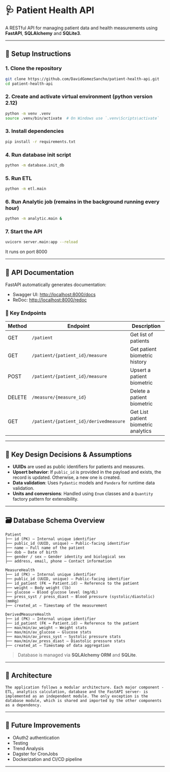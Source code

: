 # 🩺 Patient Health API

A RESTful API for managing patient data and health measurements using **FastAPI**, **SQLAlchemy** and **SQLite3**.

---

## 🚀 Setup Instructions

### 1. Clone the repository

```bash
git clone https://github.com/DavidGomezSancho/patient-health-api.git
cd patient-health-api
```

### 2. Create and activate virtual environment (python version 2.12)

```bash
python -m venv .venv
source .venv/bin/activate  # On Windows use `.venv\Scripts\activate`
```

### 3. Install dependencies

```bash
pip install -r requirements.txt
```

### 4. Run database init script

```bash
python -m database.init_db
```
### 5. Run ETL

```bash
python -m etl.main
```

### 6. Run Analytic job (remains in the background running every hour)

```bash
python -m analytic.main &
```

### 7. Start the API

```bash
uvicorn server.main:app --reload
```
It runs on port 8000

---

## 📘 API Documentation

FastAPI automatically generates documentation:

- Swagger UI: [http://localhost:8000/docs](http://localhost:8000/docs)
- ReDoc: [http://localhost:8000/redoc](http://localhost:8000/redoc)

### 🔹 Key Endpoints

| Method | Endpoint                               | Description                          |
|--------|----------------------------------------|--------------------------------------|
| GET    | `/patient`                             | Get list of patients                 |
| GET    | `/patient/{patient_id}/measure`        | Get patient biometric history        |
| POST   | `/patient/{patient_id}/measure`        | Upsert a patient biometric           |
| DELETE | `/measure/{measure_id}`                | Delete a patient biometric           |
| GET    | `/patient/{patient_id}/derivedmeasure` | Get List patient biometric analytics |



---

## 🧠 Key Design Decisions & Assumptions

- **UUIDs** are used as public identifiers for patients and measures.
- **Upsert behavior**: If `public_id` is provided in the payload and exists, the record is updated. Otherwise, a new one is created.
- **Data validation**: Uses `Pydantic` models and `Pandera` for runtime data validation.
- **Units and conversions**: Handled using `Enum` classes and a `Quantity` factory pattern for extensibility.

---

## 🗃️ Database Schema Overview

```text
Patient
├── id (PK) — Internal unique identifier
├── public_id (UUID, unique) — Public-facing identifier
├── name — Full name of the patient
├── dob — Date of birth
├── gender / sex — Gender identity and biological sex
├── address, email, phone — Contact information

MeasureHealth
├── id (PK) — Internal unique identifier
├── public_id (UUID, unique) — Public-facing identifier
├── id_patient (FK → Patient.id) — Reference to the patient
├── weight — Body weight (lb)
├── glucose — Blood glucose level (mg/dL)
├── press_syst / press_diast — Blood pressure (systolic/diastolic) (mmHg)
├── created_at — Timestamp of the measurement

DerivedMeasureHealth
├── id (PK) — Internal unique identifier
├── id_patient (FK → Patient.id) — Reference to the patient
├── max/min/av_weight — Weight stats
├── max/min/av_glucose — Glucose stats
├── max/min/av_press_syst — Systolic pressure stats
├── max/min/av_press_diast — Diastolic pressure stats
├── created_at — Timestamp of data aggregation
```

> Database is managed via **SQLAlchemy ORM** and **SQLite**.

---

## 🧱 Architecture

```text
The application follows a modular architecture. Each major component -ETL, analytics calculation, database and the FastAPI server- is implemented as an independent module. The only exception is the database module, which is shared and imported by the other components as a dependency.
```

---


## 📌 Future Improvements

- OAuth2 authentication
- Testing
- Trend Analysis
- Dagster for CronJobs
- Dockerization and CI/CD pipeline

---

